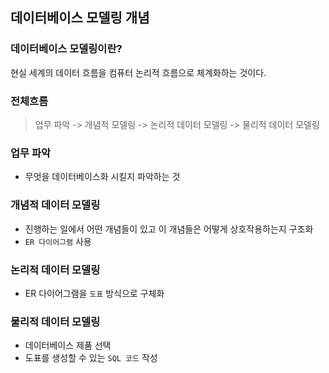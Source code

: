 ## 데이터베이스 모델링 개념
### 데이터베이스 모델링이란?
현실 세계의 데이터 흐름을 컴퓨터 논리적 흐름으로 체계화하는 것이다.
### 전체흐름
> 업무 파악 -> 개념적 모델링 -> 논리적 데이터 모델링 -> 물리적 데이터 모델링

### 업무 파악
* 무엇을 데이터베이스화 시킬지 파악하는 것

### 개념적 데이터 모델링
* 진행하는 일에서 어떤 개념들이 있고 이 개념들은 어떻게 상호작용하는지 구조화
* `ER 다이어그램` 사용

### 논리적 데이터 모델링
* ER 다이어그램을 `도표` 방식으로 구체화

### 물리적 데이터 모델링
* 데이터베이스 제품 선택
* 도표를 생성할 수 있는 `SQL 코드` 작성

